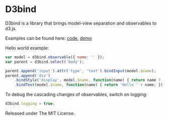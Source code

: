 D3bind
======

D3bind is a library that brings model-view separation and observables to d3.js.

Examples can be found here: [code](https://github.com/ggmod/d3bind-demo), [demo](https://ggmod.github.io/d3bind-demo)

Hello world example:

```javascript
var model = d3bind.observable({ name: '' });
var parent = d3bind.select('body');

parent.append('input').attr('type', 'text').bindInput(model.$name);
parent.append('div')
    .bindStyle('display', model.$name, function(name) { return name ? 'block' : 'none'; })
    .bindText(model.$name, function(name) { return 'Hello ' + name; });
```

To debug the cascading changes of observables, switch on logging:
```javascript
d3bind.logging = true;
```

Released under The MIT License.
